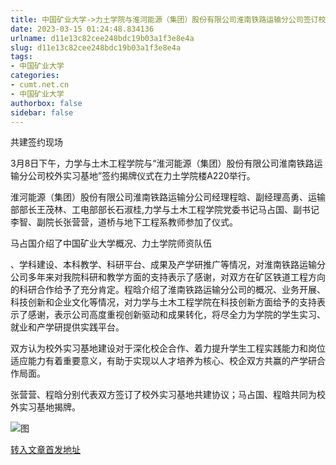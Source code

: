 ```yaml
---
title: 中国矿业大学->力土学院与淮河能源（集团）股份有限公司淮南铁路运输分公司签订校外实习基地共建协议 | cumt.net.cn
date: 2023-03-15 01:24:48.834136
urlname: d11e13c82cee248bdc19b03a1f3e8e4a
slug: d11e13c82cee248bdc19b03a1f3e8e4a
tags: 
- 中国矿业大学
categories:
- cumt.net.cn
- 中国矿业大学
authorbox: false
sidebar: false
---
```

共建签约现场

3月8日下午，力学与土木工程学院与“淮河能源（集团）股份有限公司淮南铁路运输分公司校外实习基地”签约揭牌仪式在力土学院楼A220举行。

淮河能源（集团）股份有限公司淮南铁路运输分公司经理程晗、副经理高勇、运输部部长王茂林、工电部部长石淑桂,力学与土木工程学院党委书记马占国、副书记李智、副院长张营营，道桥与地下工程系教师参加了仪式。

马占国介绍了中国矿业大学概况、力土学院师资队伍
<!--more-->
、学科建设、本科教学、科研平台、成果及产学研推广等情况，对淮南铁路运输分公司多年来对我院科研和教学方面的支持表示了感谢，对双方在矿区铁道工程方向的科研合作给予了充分肯定。程晗介绍了淮南铁路运输分公司的概况、业务开展、科技创新和企业文化等情况，对力学与土木工程学院在科技创新方面给予的支持表示了感谢，表示公司高度重视创新驱动和成果转化，将尽全力为学院的学生实习、就业和产学研提供实践平台。

双方认为校外实习基地建设对于深化校企合作、着力提升学生工程实践能力和岗位适应能力有着重要意义，有助于实现以人才培养为核心、校企双方共赢的产学研合作局面。

张营营、程晗分别代表双方签订了校外实习基地共建协议；马占国、程晗共同为校外实习基地揭牌。

![图](https://xwzx.cumt.edu.cn/_upload/article/images/14/0c/e8eee9e9429eb778e0cb71488d38/76c25c54-1651-40ce-bc9a-9e0b927d719b.jpg)

[转入文章首发地址](https://xwzx.cumt.edu.cn/c9/6b/c523a641387/page.htm)